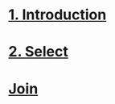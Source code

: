 # [1. Introduction](https://github.com/yangshiteng/StatQuest-Study-Notes/blob/main/SQL/Introduction.md)
# [2. Select](https://github.com/yangshiteng/StatQuest-Study-Notes/blob/main/SQL/select.md)

# [Join](https://github.com/yangshiteng/StatQuest-Study-Notes/blob/main/Notes/SQL_join.md)
